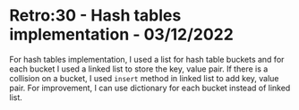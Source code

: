 # Retro:30 - Hash tables implementation - 03/12/2022

For hash tables implementation, I used a list for hash table buckets and for each bucket I used a linked list to store the key, value pair. If there is a collision on a bucket, I used `insert` method in linked list to add key, value pair. For improvement, I can use dictionary for each bucket instead of linked list.
